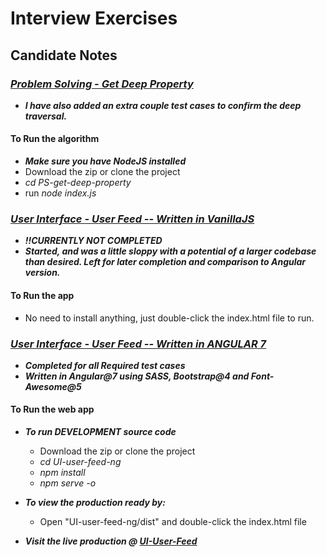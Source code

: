 # Interview Exercises

## Candidate Notes

### *__[Problem Solving - Get Deep Property](https://github.com/rdhammack88/interview-exercises/tree/master/PS-get-deep-property)__*

- *__I have also added an extra couple test cases to confirm the deep traversal.__*

#### To Run the algorithm

- *__Make sure you have NodeJS installed__*
- Download the zip or clone the project
- *_cd PS-get-deep-property_*
- run *_node index.js_*

### *__[User Interface - User Feed -- Written in VanillaJS](https://github.com/rdhammack88/interview-exercises/tree/master/UI-user-feed)__*

- *__!!CURRENTLY NOT COMPLETED__*
- *__Started, and was a little sloppy with a potential of a larger codebase than desired. Left for later completion and comparison to Angular version.__*

#### To Run the app

- No need to install anything, just double-click the index.html file to run.

### *__[User Interface - User Feed -- Written in ANGULAR 7](https://github.com/rdhammack88/interview-exercises/tree/master/UI-user-feed-ng)__*

- *__Completed for all **Required** test cases__*
- *__Written in Angular@7 using SASS, Bootstrap@4 and Font-Awesome@5__*

#### To Run the web app

- *__To run DEVELOPMENT source code__*
  - Download the zip or clone the project
  - *_cd UI-user-feed-ng_*
  - *_npm install_*
  - *_npm serve -o_*

- *__To view the production ready by:__*
  - Open "UI-user-feed-ng/dist" and double-click the index.html file

- *__Visit the live production @ [UI-User-Feed](https://rdhammack88.github.io/interview-exercises)__*
